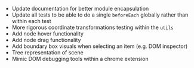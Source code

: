 - Update documentation for better module encapsulation
- Update all tests to be able to do a single `beforeEach` globally rather than within each test
- More rigorous coordinate transformations testing within the `utils`
- Add node hover functionality
- Add node drag functionality
- Add boundary box visuals when selecting an item (e.g. DOM inspector)
- Tree representation of scene
- Mimic DOM debugging tools within a chrome extension